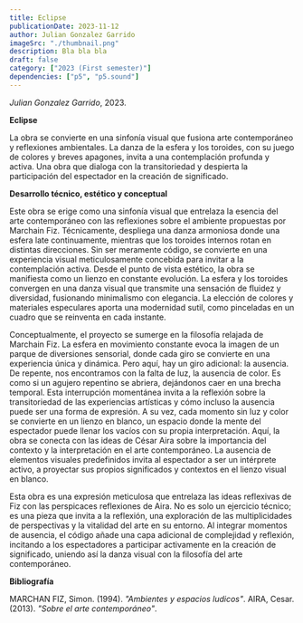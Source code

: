 ```yaml
---
title: Eclipse
publicationDate: 2023-11-12
author: Julian Gonzalez Garrido
imageSrc: "./thumbnail.png"
description: Bla bla bla
draft: false
category: ["2023 (First semester)"]
dependencies: ["p5", "p5.sound"]
---
```


<div id="div-sketch">
  <script type="text/javascript" src="sketch.js"></script>
</div>

_Julian Gonzalez Garrido_, 2023.

**Eclipse**

La obra se convierte en una sinfonía visual que fusiona arte contemporáneo y reflexiones ambientales. La danza de la esfera y los toroides, con su juego de colores y breves apagones, invita a una contemplación profunda y activa. Una obra que dialoga con la transitoriedad y despierta la participación del espectador en la creación de significado.

**Desarrollo técnico, estético y conceptual**


Este obra se erige como una sinfonía visual que entrelaza la esencia del arte contemporáneo con las reflexiones sobre el ambiente propuestas por Marchain Fiz. Técnicamente, despliega una danza armoniosa donde una esfera late continuamente, mientras que los toroides internos rotan en distintas direcciones. Sin ser meramente código, se convierte en una experiencia visual meticulosamente concebida para invitar a la contemplación activa.
Desde el punto de vista estético, la obra se manifiesta como un lienzo en constante evolución. La esfera y los toroides convergen en una danza visual que transmite una sensación de fluidez y diversidad, fusionando minimalismo con elegancia. La elección de colores y materiales especulares aporta una modernidad sutil, como pinceladas en un cuadro que se reinventa en cada instante.

Conceptualmente, el proyecto se sumerge en la filosofía relajada de Marchain Fiz. La esfera en movimiento constante evoca la imagen de un parque de diversiones sensorial, donde cada giro se convierte en una experiencia única y dinámica. Pero aquí, hay un giro adicional: la ausencia. De repente, nos encontramos con la falta de luz, la ausencia de color. Es como si un agujero repentino se abriera, dejándonos caer en una brecha temporal. Esta interrupción momentánea invita a la reflexión sobre la transitoriedad de las experiencias artísticas y cómo incluso la ausencia puede ser una forma de expresión.
A su vez, cada momento sin luz y color se convierte en un lienzo en blanco, un espacio donde la mente del espectador puede llenar los vacíos con su propia interpretación. Aquí, la obra se conecta con las ideas de César Aira sobre la importancia del contexto y la interpretación en el arte contemporáneo. La ausencia de elementos visuales predefinidos invita al espectador a ser un intérprete activo, a proyectar sus propios significados y contextos en el lienzo visual en blanco.

Esta obra es una expresión meticulosa que entrelaza las ideas reflexivas de Fiz con las perspicaces reflexiones de Aira. No es solo un ejercicio técnico; es una pieza que invita a la reflexión, una exploración de las multiplicidades de perspectivas y la vitalidad del arte en su entorno. Al integrar momentos de ausencia, el código añade una capa adicional de complejidad y reflexión, incitando a los espectadores a participar activamente en la creación de significado, uniendo así la danza visual con la filosofía del arte contemporáneo.


**Bibliografía**

MARCHAN FIZ, Simon. (1994). _"Ambientes y espacios ludicos"_.
AIRA, Cesar. (2013). _"Sobre el arte contemporáneo"_.